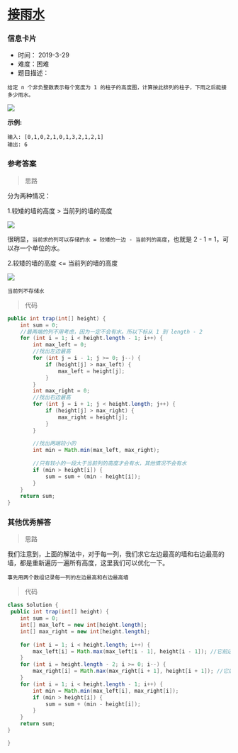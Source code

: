 # [接雨水](https://leetcode-cn.com/problems/trapping-rain-water/)

### 信息卡片

- 时间： 2019-3-29
- 难度：困难
- 题目描述：

```
给定 n 个非负整数表示每个宽度为 1 的柱子的高度图，计算按此排列的柱子，下雨之后能接多少雨水。
```

![](https://assets.leetcode-cn.com/aliyun-lc-upload/uploads/2018/10/22/rainwatertrap.png)



**示例:**

```
输入: [0,1,0,2,1,0,1,3,2,1,2,1]
输出: 6
```



### 参考答案

> 思路

分为两种情况：

1.较矮的墙的高度 > 当前列的墙的高度 

![](https://pic.leetcode-cn.com/542754f4431d93141920185252aee31664a96dd17285b92dfe390e9e977bebb1-image.png)

很明显，`当前求的列可以存储的水 = 较矮的一边 - 当前列的高度`，也就是 2 - 1 = 1，可以存一个单位的水。 





2.较矮的墙的高度 <= 当前列的墙的高度 

![](https://pic.leetcode-cn.com/19a50c8f4125c01349ad32d069f564b51fbb4347fd91eae079b6ec1a46c1ccee-image.png)

`当前列不存储水`



> 代码

```java
public int trap(int[] height) {
    int sum = 0;
    //最两端的列不用考虑，因为一定不会有水。所以下标从 1 到 length - 2
    for (int i = 1; i < height.length - 1; i++) {
        int max_left = 0;
        //找出左边最高
        for (int j = i - 1; j >= 0; j--) {
            if (height[j] > max_left) {
                max_left = height[j];
            }
        }
        int max_right = 0;
        //找出右边最高
        for (int j = i + 1; j < height.length; j++) {
            if (height[j] > max_right) {
                max_right = height[j];
            }
        }
        
        //找出两端较小的
        int min = Math.min(max_left, max_right);
        
        //只有较小的一段大于当前列的高度才会有水，其他情况不会有水
        if (min > height[i]) {
            sum = sum + (min - height[i]);
        }
    }
    return sum;
}

```



### 其他优秀解答

> 思路

我们注意到，上面的解法中，对于每一列，我们求它左边最高的墙和右边最高的墙，都是重新遍历一遍所有高度，这里我们可以优化一下。

`事先用两个数组记录每一列的左边最高和右边最高墙`



> 代码

```java
class Solution {
 public int trap(int[] height) {
    int sum = 0;
    int[] max_left = new int[height.length];
    int[] max_right = new int[height.length];
    
    for (int i = 1; i < height.length; i++) {
        max_left[i] = Math.max(max_left[i - 1], height[i - 1]); //它前边的墙的左边的最高高度和它前边的墙的高度选一个较大的，就是当前列左边最高的墙了。
    }
    for (int i = height.length - 2; i >= 0; i--) {
        max_right[i] = Math.max(max_right[i + 1], height[i + 1]); //它后边的墙的右边的最高高度和它后边的墙的高度选一个较大的，就是当前列右边最高的墙了。
    }
    for (int i = 1; i < height.length - 1; i++) {
        int min = Math.min(max_left[i], max_right[i]);
        if (min > height[i]) {
            sum = sum + (min - height[i]);
        }
    }
    return sum;
}

}
```

